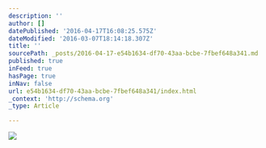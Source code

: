 ```yaml
---
description: ''
author: []
datePublished: '2016-04-17T16:08:25.575Z'
dateModified: '2016-03-07T18:14:18.307Z'
title: ''
sourcePath: _posts/2016-04-17-e54b1634-df70-43aa-bcbe-7fbef648a341.md
published: true
inFeed: true
hasPage: true
inNav: false
url: e54b1634-df70-43aa-bcbe-7fbef648a341/index.html
_context: 'http://schema.org'
_type: Article

---
```

![](https://the-grid-user-content.s3-us-west-2.amazonaws.com/b1d4a34f-ec83-458c-b5a9-448b21407d8f.png)